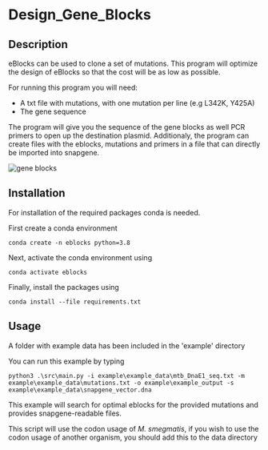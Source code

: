 # Design_Gene_Blocks

## Description

eBlocks can be used to clone a set of mutations. 
This program will optimize the design of eBlocks so that the cost will be as low as possible.

For running this program you will need:
- A txt file with mutations, with one mutation per line (e.g L342K, Y425A)
- The gene sequence

The program will give you the sequence of the gene blocks as well PCR primers to open up the destination plasmid.
Additionaly, the program can create files with the eblocks, mutations and primers in a file that can directly be imported into snapgene.

![gene blocks]("https://gitlab.com/rcmkuin/design_gene_blocks/-/blob/main/doc/eblocks.png")

## Installation

For installation of the required packages conda is needed.

First create a conda environment

`conda create -n eblocks python=3.8`

Next, activate the conda environment using

`conda activate eblocks`

Finally, install the packages using

`conda install --file requirements.txt`

## Usage

A folder with example data has been included in the 'example' directory

You can run this example by typing 

`python3 .\src\main.py -i example\example_data\mtb_DnaE1_seq.txt -m example\example_data\mutations.txt -o example\example_output -s example\example_data\snapgene_vector.dna`

This example will search for optimal eblocks for the provided mutations and provides snapgene-readable files.

This script will use the codon usage of _M. smegmatis_, if you wish to use the codon usage of another organism, you should add this to the data directory 
